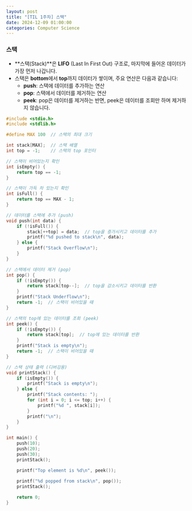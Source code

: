 ```yaml
---
layout: post
title: "[TIL 1주차] 스택"
date: 2024-12-09 01:00:00
categories: Computer Science
---
```


### 스택

- **스택(Stack)**은 **LIFO** (Last In First Out) 구조로, 마지막에 들어온 데이터가 가장 먼저 나갑니다.
- 스택은 **bottom**에서 **top**까지 데이터가 쌓이며, 주요 연산은 다음과 같습니다:
  - **push**: 스택에 데이터를 추가하는 연산
  - **pop**: 스택에서 데이터를 제거하는 연산
  - **peek**: pop은 데이터를 제거하는 반면, peek은 데이터를 조회만 하며 제거하지 않습니다.



```c
#include <stdio.h>
#include <stdlib.h>

#define MAX 100  // 스택의 최대 크기

int stack[MAX];  // 스택 배열
int top = -1;    // 스택의 top 포인터

// 스택이 비어있는지 확인
int isEmpty() {
    return top == -1;
}

// 스택이 가득 차 있는지 확인
int isFull() {
    return top == MAX - 1;
}

// 데이터를 스택에 추가 (push)
void push(int data) {
    if (!isFull()) {
        stack[++top] = data;  // top을 증가시키고 데이터를 추가
        printf("%d pushed to stack\n", data);
    } else {
        printf("Stack Overflow\n");
    }
}

// 스택에서 데이터 제거 (pop)
int pop() {
    if (!isEmpty()) {
        return stack[top--];  // top을 감소시키고 데이터를 반환
    }
    printf("Stack Underflow\n");
    return -1;  // 스택이 비어있을 때
}

// 스택의 top에 있는 데이터를 조회 (peek)
int peek() {
    if (!isEmpty()) {
        return stack[top];  // top에 있는 데이터를 반환
    }
    printf("Stack is empty\n");
    return -1;  // 스택이 비어있을 때
}

// 스택 상태 출력 (디버깅용)
void printStack() {
    if (isEmpty()) {
        printf("Stack is empty\n");
    } else {
        printf("Stack contents: ");
        for (int i = 0; i <= top; i++) {
            printf("%d ", stack[i]);
        }
        printf("\n");
    }
}

int main() {
    push(10);
    push(20);
    push(30);
    printStack();

    printf("Top element is %d\n", peek());
    
    printf("%d popped from stack\n", pop());
    printStack();

    return 0;
}
```
